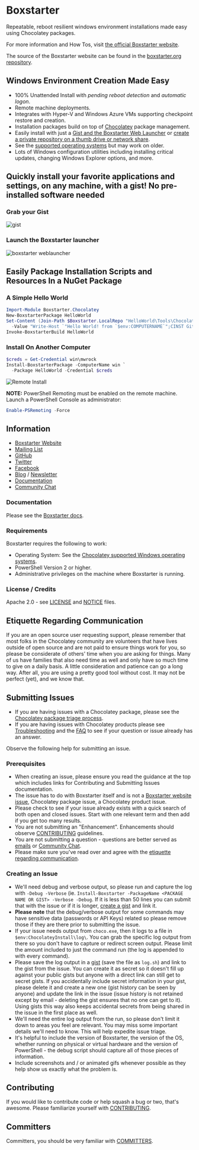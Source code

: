 # Boxstarter

Repeatable, reboot resilient windows environment installations made easy using Chocolatey packages.

For more information and How Tos, visit [the official Boxstarter website](https://boxstarter.org).

The source of the Boxstarter website can be found in the [boxstarter.org repository](https://github.com/chocolatey/boxstarter.org).

## Windows Environment Creation Made Easy

* 100% Unattended Install with *pending reboot detection* and *automatic logon*.
* Remote machine deployments.
* Integrates with Hyper-V and Windows Azure VMs supporting checkpoint restore and creation.
* Installation packages build on top of [Chocolatey](https://chocolatey.org) package management.
* Easily install with just a [Gist and the Boxstarter Web Launcher](https://boxstarter.org/WebLauncher) or [create a private repository on a thumb drive or network share](https://boxstarter.org/InstallingPackages#InstallFromShare).
* See the [supported operating systems](https://docs.chocolatey.org/en-us/chocolatey-components-dependencies-and-support-lifecycle#supported-windows-versions) but may work on older.
* Lots of Windows configuration utilities including installing critical updates, changing Windows Explorer options, and more.

## Quickly install your favorite applications and settings, on any machine, with a gist! No pre-installed software needed

### Grab your Gist

![gist](Web/Images/gist3.png)

### Launch the Boxstarter launcher

![boxstarter weblauncher](Web/Images/start.png)

## Easily Package Installation Scripts and Resources In a NuGet Package

### A Simple Hello World

```powershell
Import-Module Boxstarter.Chocolatey
New-BoxstarterPackage HelloWorld
Set-Content (Join-Path $Boxstarter.LocalRepo "HelloWorld\Tools\ChocolateyInstall.ps1") `
  -Value "Write-Host `"Hello World! from `$env:COMPUTERNAME`";CINST Git" -Force
Invoke-BoxstarterBuild HelloWorld
```

### Install On Another Computer

```powershell
$creds = Get-Credential win\mwrock
Install-BoxstarterPackage -ComputerName win `
  -Package HelloWorld -Credential $creds
```

![Remote Install](Web/Images/result.png)

**NOTE:** PowerShell Remoting must be enabled on the remote machine. Launch a PowerShell Console as administrator:

```powershell
Enable-PSRemoting -Force
```

## Information

* [Boxstarter Website](https://boxstarter.org)
* [Mailing List](https://groups.google.com/forum/#!forum/boxstarter)
* [GitHub](https://github.com/chocolatey)
* [Twitter](https://twitter.com/chocolateynuget)
* [Facebook](https://www.facebook.com/ChocolateySoftware)
* [Blog](https://chocolatey.org/blog) / [Newsletter](https://us8.list-manage.com/subscribe?u=86a6d80146a0da7f2223712e4&id=73b018498d)
* [Documentation](https://boxstarter.org/whyboxstarter)
* [Community Chat](https://ch0.co/community)

### Documentation

Please see the [Boxstarter docs](https://boxstarter.org/whyboxstarter).

### Requirements

Boxstarter requires the following to work:

* Operating System: See the [Chocolatey supported Windows operating systems](https://docs.chocolatey.org/en-us/chocolatey-components-dependencies-and-support-lifecycle#supported-windows-versions).
* PowerShell Version 2 or higher.
* Administrative privileges on the machine where Boxstarter is running.

### License / Credits

Apache 2.0 - see [LICENSE](https://github.com/chocolatey/boxstarter/blob/master/LICENSE.txt) and [NOTICE](https://github.com/chocolatey/boxstarter/blob/master/NOTICE.txt) files.

## Etiquette Regarding Communication

If you are an open source user requesting support, please remember that most folks in the Chocolatey community are volunteers that have lives outside of open source and are not paid to ensure things work for you, so please be considerate of others' time when you are asking for things. Many of us have families that also need time as well and only have so much time to give on a daily basis. A little consideration and patience can go a long way. After all, you are using a pretty good tool without cost. It may not be perfect (yet), and we know that.

## Submitting Issues

* If you are having issues with a Chocolatey package, please see the [Chocolatey package triage process](https://docs.chocolatey.org/en-us/community-repository/users/package-triage-process#the-triage-process).
* If you are having issues with Chocolatey products please see [Troubleshooting](https://docs.chocolatey.org/en-us/troubleshooting) and the [FAQ](https://docs.chocolatey.org/en-us/faqs) to see if your question or issue already has an answer.

Observe the following help for submitting an issue.

### Prerequisites

* When creating an issue, please ensure you read the guidance at the top which includes links for Contributing and Submitting Issues documentation.
* The issue has to do with Boxstarter itself and is not a [Boxstarter website issue](https://github.com/chocolatey/boxstarter.org), Chocolatey package issue, a Chocolatey product issue.
* Please check to see if your issue already exists with a quick search of both open and closed issues. Start with one relevant term and then add if you get too many results.
* You are not submitting an "Enhancement". Enhancements should observe [CONTRIBUTING](https://github.com/chocolatey/boxstarter/blob/master/CONTRIBUTING.md) guidelines.
* You are not submitting a question - questions are better served as [emails](https://groups.google.com/forum/#!forum/boxstarter) or [Community Chat](https://ch0.co/community).
* Please make sure you've read over and agree with the [etiquette regarding communication](#etiquette-regarding-communication).

### Creating an Issue

* We'll need debug and verbose output, so please run and capture the log with `-Debug -Verbose` (ie. `Install-Boxstarter -PackageName <PACKAGE NAME OR GIST> -Verbose -Debug`. If it is less than 50 lines you can submit that with the issue or if it is longer, [create a gist](https://help.github.com/articles/creating-gists/) and link it.
* **Please note** that the debug/verbose output for some commands may have sensitive data (passwords or API Keys) related so please remove those if they are there prior to submitting the issue.
* If your issue needs output from `choco.exe`, then it logs to a file in `$env:ChocolateyInstall\log\`. You can grab the specific log output from there so you don't have to capture or redirect screen output. Please limit the amount included to just the command run (the log is appended to with every command).
* Please save the log output in a [gist](https://gist.github.com) (save the file as `log.sh`) and link to the gist from the issue. You can create it as secret so it doesn't fill up against your public gists but anyone with a direct link can still get to secret gists. If you accidentally include secret information in your gist, please delete it and create a new one (gist history can be seen by anyone) and update the link in the issue (issue history is not retained except by email - deleting the gist ensures that no one can get to it). Using gists this way also keeps accidental secrets from being shared in the issue in the first place as well.
* We'll need the entire log output from the run, so please don't limit it down to areas you feel are relevant. You may miss some important details we'll need to know. This will help expedite issue triage.
* It's helpful to include the version of Boxstarter, the version of the OS, whether running on physical or virtual hardware and the version of PowerShell - the debug script should capture all of those pieces of information.
* Include screenshots and / or animated gifs whenever possible as they help show us exactly what the problem is.

## Contributing

If you would like to contribute code or help squash a bug or two, that's awesome. Please familiarize yourself with [CONTRIBUTING](https://github.com/chocolatey/boxstarter/blob/master/CONTRIBUTING.md).

## Committers

Committers, you should be very familiar with [COMMITTERS](https://github.com/chocolatey/boxstarter/blob/master/COMMITTERS.md).
